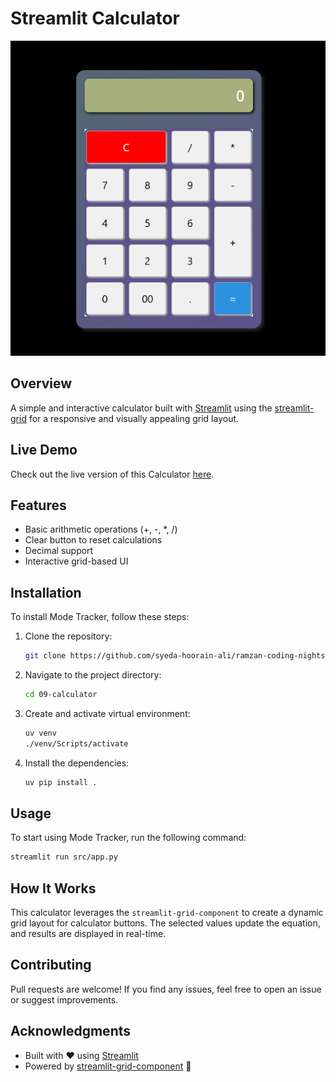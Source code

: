 # Streamlit Calculator

![Streamlit Calculator](./calculator.png)

## Overview

A simple and interactive calculator built with [Streamlit](https://streamlit.io/) using the [streamlit-grid](https://pypi.org/project/streamlit-grid/) for a responsive and visually appealing grid layout.

## Live Demo
Check out the live version of this Calculator [here](https://calculator8.streamlit.app/).

## Features
- Basic arithmetic operations (+, -, *, /)
- Clear button to reset calculations
- Decimal support
- Interactive grid-based UI

## Installation

To install Mode Tracker, follow these steps:

1. Clone the repository:
    ```bash
    git clone https://github.com/syeda-hoorain-ali/ramzan-coding-nights.git
    ```
2. Navigate to the project directory:
    ```bash
    cd 09-calculator
    ```
3. Create and activate virtual environment:
    ```bash
    uv venv
    ./venv/Scripts/activate
    ```
4. Install the dependencies:
    ```bash
    uv pip install .
    ```

## Usage

To start using Mode Tracker, run the following command:
```bash
streamlit run src/app.py
```


## How It Works
This calculator leverages the `streamlit-grid-component` to create a dynamic grid layout for calculator buttons. The selected values update the equation, and results are displayed in real-time.

## Contributing
Pull requests are welcome! If you find any issues, feel free to open an issue or suggest improvements.

## Acknowledgments
- Built with ❤️ using [Streamlit](https://streamlit.io/)
- Powered by [streamlit-grid-component](https://pypi.org/project/streamlit-grid/) 🚀
